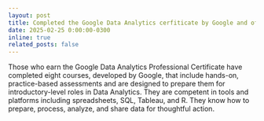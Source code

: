 ```yaml
---
layout: post
title: Completed the Google Data Analytics cerfiticate by Google and offered through Coursera
date: 2025-02-25 0:00:00-0300
inline: true
related_posts: false
---
```


Those who earn the Google Data Analytics Professional Certificate have completed eight courses, developed by Google, that include hands-on, practice-based assessments and are designed to prepare them for introductory-level roles in Data Analytics. They are competent in tools and platforms including spreadsheets, SQL, Tableau, and R. They know how to prepare, process, analyze, and share data for thoughtful action.
